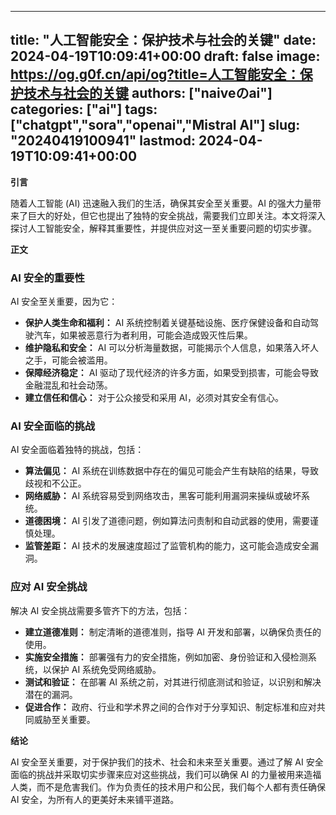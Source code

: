 
---
title: "人工智能安全：保护技术与社会的关键"
date: 2024-04-19T10:09:41+00:00
draft: false
image: https://og.g0f.cn/api/og?title=人工智能安全：保护技术与社会的关键
authors: ["naiveのai"]
categories: ["ai"]
tags: ["chatgpt","sora","openai","Mistral AI"]
slug: "20240419100941"
lastmod: 2024-04-19T10:09:41+00:00
---
**引言**

随着人工智能 (AI) 迅速融入我们的生活，确保其安全至关重要。AI 的强大力量带来了巨大的好处，但它也提出了独特的安全挑战，需要我们立即关注。本文将深入探讨人工智能安全，解释其重要性，并提供应对这一至关重要问题的切实步骤。

**正文**

### AI 安全的重要性

AI 安全至关重要，因为它：

- **保护人类生命和福利：** AI 系统控制着关键基础设施、医疗保健设备和自动驾驶汽车，如果被恶意行为者利用，可能会造成毁灭性后果。
- **维护隐私和安全：** AI 可以分析海量数据，可能揭示个人信息，如果落入坏人之手，可能会被滥用。
- **保障经济稳定：** AI 驱动了现代经济的许多方面，如果受到损害，可能会导致金融混乱和社会动荡。
- **建立信任和信心：** 对于公众接受和采用 AI，必须对其安全有信心。

### AI 安全面临的挑战

AI 安全面临着独特的挑战，包括：

- **算法偏见：** AI 系统在训练数据中存在的偏见可能会产生有缺陷的结果，导致歧视和不公正。
- **网络威胁：** AI 系统容易受到网络攻击，黑客可能利用漏洞来操纵或破坏系统。
- **道德困境：** AI 引发了道德问题，例如算法问责制和自动武器的使用，需要谨慎处理。
- **监管差距：** AI 技术的发展速度超过了监管机构的能力，这可能会造成安全漏洞。

### 应对 AI 安全挑战

解决 AI 安全挑战需要多管齐下的方法，包括：

- **建立道德准则：** 制定清晰的道德准则，指导 AI 开发和部署，以确保负责任的使用。
- **实施安全措施：** 部署强有力的安全措施，例如加密、身份验证和入侵检测系统，以保护 AI 系统免受网络威胁。
- **测试和验证：** 在部署 AI 系统之前，对其进行彻底测试和验证，以识别和解决潜在的漏洞。
- **促进合作：** 政府、行业和学术界之间的合作对于分享知识、制定标准和应对共同威胁至关重要。

**结论**

AI 安全至关重要，对于保护我们的技术、社会和未来至关重要。通过了解 AI 安全面临的挑战并采取切实步骤来应对这些挑战，我们可以确保 AI 的力量被用来造福人类，而不是危害我们。作为负责任的技术用户和公民，我们每个人都有责任确保 AI 安全，为所有人的更美好未来铺平道路。